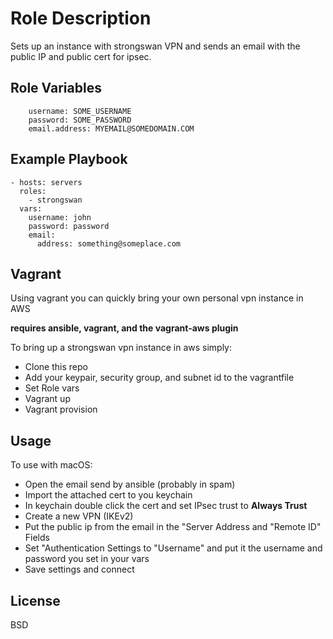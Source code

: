 Role Description
================

Sets up an instance with strongswan VPN and sends an email
with the public IP and public cert for ipsec.

Role Variables
--------------

        username: SOME_USERNAME
        password: SOME_PASSWORD
        email.address: MYEMAIL@SOMEDOMAIN.COM

Example Playbook
----------------

    - hosts: servers
      roles:
        - strongswan
      vars:
        username: john
        password: password
        email:
          address: something@someplace.com

Vagrant
-------

Using vagrant you can quickly bring your own personal vpn instance in AWS

__requires ansible, vagrant, and the vagrant-aws plugin__

To bring up a strongswan vpn instance in aws simply:
- Clone this repo
- Add your keypair, security group, and subnet id to the vagrantfile
- Set Role vars
- Vagrant up
- Vagrant provision

Usage
-----

To use with macOS:
- Open the email send by ansible (probably in spam)
- Import the attached cert to you keychain
- In keychain double click the cert and set IPsec trust to **Always Trust**
- Create a new VPN (IKEv2)
- Put the public ip from the email in the "Server Address and "Remote ID" Fields
- Set "Authentication Settings to "Username" and put it the username and password you set in your vars
- Save settings and connect

License
-------

BSD

